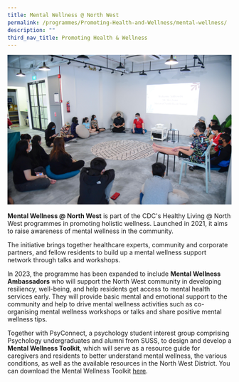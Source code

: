 ```yaml
---
title: Mental Wellness @ North West
permalink: /programmes/Promoting-Health-and-Wellness/mental-wellness/
description: ""
third_nav_title: Promoting Health & Wellness
---
```

<meta name="description" content="Mental Wellness @ North West">

![](/images/Programmes/Promoting%20Health%20and%20Wellness/IMG026.jpg)

**Mental Wellness @ North West** is part of the CDC's Healthy Living @ North West programmes in promoting holistic wellness. Launched in 2021, it aims to raise awareness of mental wellness in the community.  
  
The initiative brings together healthcare experts, community and corporate partners, and fellow residents to build up a mental wellness support network through talks and workshops.

In 2023, the programme has been expanded to include **Mental Wellness Ambassadors** who will support the North West community in developing resiliency, well-being, and help residents get access to mental health services early. They will provide basic mental and emotional support to the community and help to drive mental wellness activities such as co-organising mental wellness workshops or talks and share positive mental wellness tips.

Together with PsyConnect, a psychology student interest group comprising Psychology undergraduates and alumni from SUSS, to design and develop a **Mental Wellness Toolkit**, which will serve as a resource guide for caregivers and residents to better understand mental wellness, the various conditions, as well as the available resources in the North West District. You can download the Mental Wellness Toolkit [here](/files/NWCDC_MentalHealthToolkit_Mar%2010.pdf).